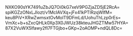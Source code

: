 NXKO90sYK7491uZbJQ7Oi0kG7xeV9PGZjaZD5jE2RcA=
spiKGZzONxLJIozt/v1McIAVXq+jFx41kPTIRzqWlfM=
keu8PiV+XRwZwmsxtOvMolT9DFmLd/UohuThLzp0rEs=
VmXc+b+sZxcQHLk0Xp3X0JWUz38kteuJHGZTMw57HYA=
87X2VuWX5lfawy2fI7FTGjbo+GKp+2oAOMP+ndQL8Dc=

